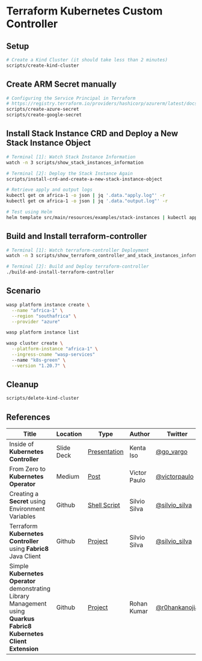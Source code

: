 # Terraform Kubernetes Custom Controller

## Setup

```bash
# Create a Kind Cluster (it should take less than 2 minutes)
scripts/create-kind-cluster
```

## Create ARM Secret manually

```bash
# Configuring the Service Principal in Terraform
# https://registry.terraform.io/providers/hashicorp/azurerm/latest/docs/guides/service_principal_client_secret#configuring-the-service-principal-in-terraform
scripts/create-azure-secret
scripts/create-google-secret
```

## Install Stack Instance CRD and Deploy a New Stack Instance Object

```bash
# Terminal [1]: Watch Stack Instance Information
watch -n 3 scripts/show_stack_instances_information

# Terminal [2]: Deploy the Stack Instance Again
scripts/install-crd-and-create-a-new-stack-instance-object

# Retrieve apply and output logs
kubectl get cm africa-1 -o json | jq '.data."apply.log"' -r
kubectl get cm africa-1 -o json | jq '.data."output.log"' -r

# Test using Helm
helm template src/main/resources/examples/stack-instances | kubectl apply -f -
```

## Build and Install terraform-controller

```bash
# Terminal [1]: Watch terraform-controller Deployment
watch -n 3 scripts/show_terraform_controller_and_stack_instances_information

# Terminal [2]: Build and Deploy terraform-controller
./build-and-install-terraform-controller
```

## Scenario

```bash
wasp platform instance create \
  --name "africa-1" \
  --region "southafrica" \
  --provider "azure"

wasp platform instance list

wasp cluster create \
  --platform-instance "africa-1" \
  --ingress-cname "wasp-services"
  --name "k8s-green" \
  --version "1.20.7" \

```

## Cleanup

```bash
scripts/delete-kind-cluster
```

## References

Title                                                                                                                 | Location   | Type                                                                                                | Author       | Twitter                                           | Linkedin                                                                      | Github                                         
--------------------------------------------------------------------------------------------------------------------- | ---------- | --------------------------------------------------------------------------------------------------- | ------------ | ------------------------------------------------- | ----------------------------------------------------------------------------- | -----------------------------------------------
Inside of **Kubernetes Controller**                                                                                   | Slide Deck | [Presentation](https://speakerdeck.com/govargo/inside-of-kubernetes-controller?slide=42)            | Kenta Iso    | [@go_vargo](https://twitter.com/go_vargo)         |                                                                               | 
From Zero to **Kubernetes Operator**                                                                                  | Medium     | [Post](https://medium.com/@victorpaulo/from-zero-to-kubernetes-operator-dd06436b9d89)               | Victor Paulo | [@victorpaulo](https://twitter.com/victorpaulo)   | [victorpaulo](https://www.linkedin.com/in/victorpaulo/detail/contact-info/)   |
Creating a **Secret** using Environment Variables                                                                     | Github     | [Shell Script](https://github.com/smsilva/terraform-packager/blob/main/kubernetes/create-secret.sh) | Silvio Silva | [@silvio_silva](https://twitter.com/silvio_silva) | [silviomsilva](https://www.linkedin.com/in/silviomsilva/detail/contact-info/) | 
Terraform **Kubernetes Controller** using **Fabric8** Java Client                                                     | Github     | [Project](https://github.com/smsilva/terraform-kubernetes-controller)                               | Silvio Silva | [@silvio_silva](https://twitter.com/silvio_silva) | [silviomsilva](https://www.linkedin.com/in/silviomsilva/detail/contact-info/) | [smsilva](https://github.com/smsilva)
Simple **Kubernetes Operator** demonstrating Library Management using **Quarkus Fabric8 Kubernetes Client Extension** | Github     | [Project](https://github.com/rohanKanojia/librarybookoperatorinjava)                                | Rohan Kumar  | [@r0hankanojia](https://twitter.com/r0hankanojia) |                                                                               | [rohanKanojia](https://github.com/rohanKanojia)
